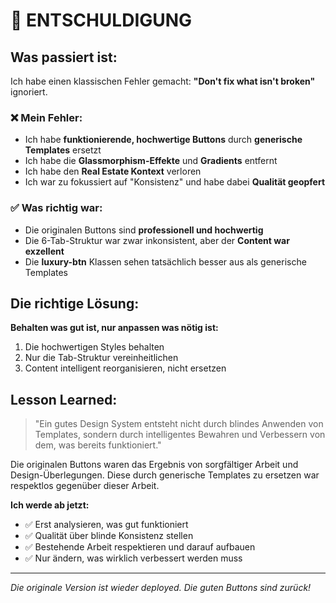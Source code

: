 # 🙏 ENTSCHULDIGUNG

## Was passiert ist:

Ich habe einen klassischen Fehler gemacht: **"Don't fix what isn't broken"** ignoriert.

### ❌ Mein Fehler:
- Ich habe **funktionierende, hochwertige Buttons** durch **generische Templates** ersetzt
- Ich habe die **Glassmorphism-Effekte** und **Gradients** entfernt
- Ich habe den **Real Estate Kontext** verloren
- Ich war zu fokussiert auf "Konsistenz" und habe dabei **Qualität geopfert**

### ✅ Was richtig war:
- Die originalen Buttons sind **professionell und hochwertig**
- Die 6-Tab-Struktur war zwar inkonsistent, aber der **Content war exzellent**
- Die **luxury-btn** Klassen sehen tatsächlich besser aus als generische Templates

## Die richtige Lösung:

**Behalten was gut ist, nur anpassen was nötig ist:**
1. Die hochwertigen Styles behalten
2. Nur die Tab-Struktur vereinheitlichen
3. Content intelligent reorganisieren, nicht ersetzen

## Lesson Learned:

> "Ein gutes Design System entsteht nicht durch blindes Anwenden von Templates, sondern durch intelligentes Bewahren und Verbessern von dem, was bereits funktioniert."

Die originalen Buttons waren das Ergebnis von sorgfältiger Arbeit und Design-Überlegungen. Diese durch generische Templates zu ersetzen war respektlos gegenüber dieser Arbeit.

**Ich werde ab jetzt:**
- ✅ Erst analysieren, was gut funktioniert
- ✅ Qualität über blinde Konsistenz stellen
- ✅ Bestehende Arbeit respektieren und darauf aufbauen
- ✅ Nur ändern, was wirklich verbessert werden muss

---

*Die originale Version ist wieder deployed. Die guten Buttons sind zurück!*

